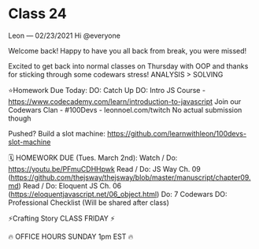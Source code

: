 # Class 24


Leon — 02/23/2021
Hi @everyone 

Welcome back! Happy to have you all back from break, you were missed! 

Excited to get back into normal classes on Thursday with OOP and thanks for sticking through some codewars stress! ANALYSIS > SOLVING

⭐️Homework Due Today:
DO: Catch Up
DO: Intro JS Course - https://www.codecademy.com/learn/introduction-to-javascript
Join our Codewars Clan - #100Devs - leonnoel.com/twitch
No actual submission though

Pushed?
Build a slot machine: https://github.com/learnwithleon/100devs-slot-machine

🗓 HOMEWORK DUE (Tues. March 2nd):
Watch / Do: https://youtu.be/PFmuCDHHpwk
Read / Do: JS Way Ch. 09 (https://github.com/thejsway/thejsway/blob/master/manuscript/chapter09.md)
Read / Do: Eloquent JS Ch. 06 (https://eloquentjavascript.net/06_object.html)
Do: 7 Codewars
DO: Professional Checklist (Will be shared after class)

⚡️Crafting Story CLASS FRIDAY ⚡️

 🔥 OFFICE HOURS SUNDAY 1pm EST  🔥






